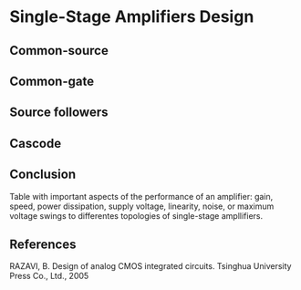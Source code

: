# Single-Stage Amplifiers Design

## Common-source

## Common-gate

## Source followers

## Cascode

## Conclusion
Table with important aspects of the performance of an amplifier: gain, speed, power dissipation, supply voltage, linearity, noise, or maximum voltage swings to differentes topologies of single-stage ampllifiers. 

## References
RAZAVI, B. Design of analog CMOS integrated circuits. Tsinghua University Press Co., Ltd., 2005
